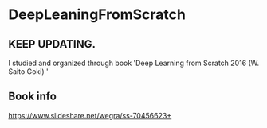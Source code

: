 # DeepLeaningFromScratch

## KEEP UPDATING.
I studied and organized through book 'Deep Learning from Scratch 2016 (W. Saito Goki) '

## Book info
https://www.slideshare.net/wegra/ss-70456623+

